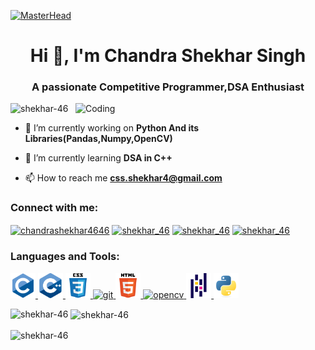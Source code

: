 [![MasterHead](https://raw.githubusercontent.com/gist/andreruffert/f14990306ff0c9b5e3ef01439e16555e/raw/cab4f3a1623ba0eb68d4472db029b86a294af388/%F0%9F%91%8B.gif)](https://rishavchanda.io)
<h1 align="center">Hi 👋, I'm Chandra Shekhar Singh</h1>
<h3 align="center">A passionate Competitive Programmer,DSA Enthusiast</h3>
<img align="right" alt="Coding" width="400" src="https://cdn.dribbble.com/users/1162077/screenshots/3848914/programmer.gif">

<p align="left"> <img src="https://komarev.com/ghpvc/?username=shekhar-46&label=Profile%20views&color=0e75b6&style=flat" alt="shekhar-46" /> </p>

- 🔭 I’m currently working on **Python And its Libraries(Pandas,Numpy,OpenCV)**

- 🌱 I’m currently learning **DSA in C++**

- 📫 How to reach me **css.shekhar4@gmail.com**

<h3 align="left">Connect with me:</h3>
<p align="left">
<a href="https://linkedin.com/in/chandrashekhar4646" target="blank"><img align="center" src="https://raw.githubusercontent.com/rahuldkjain/github-profile-readme-generator/master/src/images/icons/Social/linked-in-alt.svg" alt="chandrashekhar4646" height="30" width="40" /></a>
<a href="https://www.codechef.com/users/shekhar_46" target="blank"><img align="center" src="https://cdn.jsdelivr.net/npm/simple-icons@3.1.0/icons/codechef.svg" alt="shekhar_46" height="30" width="40" /></a>
<a href="https://codeforces.com/profile/shekhar_46" target="blank"><img align="center" src="https://raw.githubusercontent.com/rahuldkjain/github-profile-readme-generator/master/src/images/icons/Social/codeforces.svg" alt="shekhar_46" height="30" width="40" /></a>
<a href="https://www.leetcode.com/shekhar_46" target="blank"><img align="center" src="https://raw.githubusercontent.com/rahuldkjain/github-profile-readme-generator/master/src/images/icons/Social/leet-code.svg" alt="shekhar_46" height="30" width="40" /></a>
</p>

<h3 align="left">Languages and Tools:</h3>
<p align="left"> <a href="https://www.cprogramming.com/" target="_blank" rel="noreferrer"> <img src="https://raw.githubusercontent.com/devicons/devicon/master/icons/c/c-original.svg" alt="c" width="40" height="40"/> </a> <a href="https://www.w3schools.com/cpp/" target="_blank" rel="noreferrer"> <img src="https://raw.githubusercontent.com/devicons/devicon/master/icons/cplusplus/cplusplus-original.svg" alt="cplusplus" width="40" height="40"/> </a> <a href="https://www.w3schools.com/css/" target="_blank" rel="noreferrer"> <img src="https://raw.githubusercontent.com/devicons/devicon/master/icons/css3/css3-original-wordmark.svg" alt="css3" width="40" height="40"/> </a> <a href="https://git-scm.com/" target="_blank" rel="noreferrer"> <img src="https://www.vectorlogo.zone/logos/git-scm/git-scm-icon.svg" alt="git" width="40" height="40"/> </a> <a href="https://www.w3.org/html/" target="_blank" rel="noreferrer"> <img src="https://raw.githubusercontent.com/devicons/devicon/master/icons/html5/html5-original-wordmark.svg" alt="html5" width="40" height="40"/> </a> <a href="https://opencv.org/" target="_blank" rel="noreferrer"> <img src="https://www.vectorlogo.zone/logos/opencv/opencv-icon.svg" alt="opencv" width="40" height="40"/> </a> <a href="https://pandas.pydata.org/" target="_blank" rel="noreferrer"> <img src="https://raw.githubusercontent.com/devicons/devicon/2ae2a900d2f041da66e950e4d48052658d850630/icons/pandas/pandas-original.svg" alt="pandas" width="40" height="40"/> </a> <a href="https://www.python.org" target="_blank" rel="noreferrer"> <img src="https://raw.githubusercontent.com/devicons/devicon/master/icons/python/python-original.svg" alt="python" width="40" height="40"/> </a> </p>

<p><img align="left" src="https://github-readme-stats.vercel.app/api/top-langs?username=shekhar-46&show_icons=true&locale=en&layout=compact" alt="shekhar-46" /></p>

<p>&nbsp;<img align="center" src="https://github-readme-stats.vercel.app/api?username=shekhar-46&show_icons=true&locale=en" alt="shekhar-46" /></p>

<p><img align="center" src="https://github-readme-streak-stats.herokuapp.com/?user=shekhar-46&" alt="shekhar-46" /></p>
